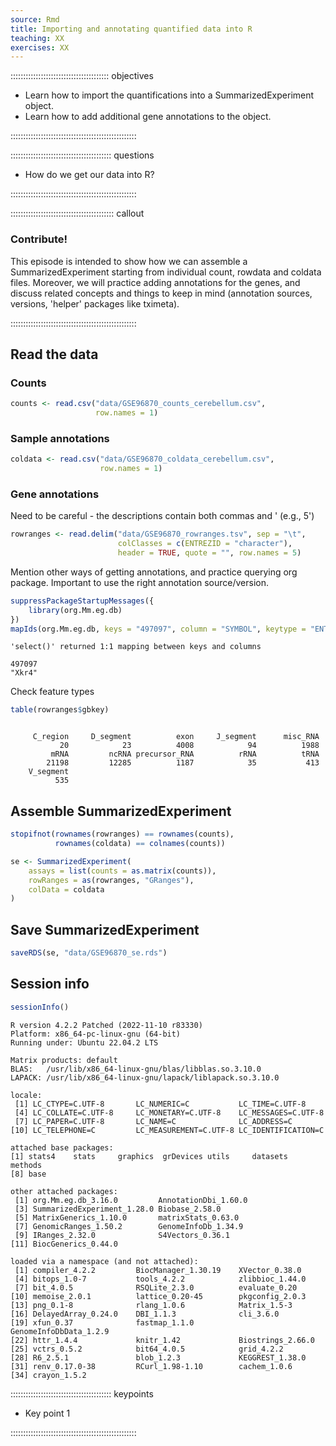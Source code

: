 ```yaml
---
source: Rmd
title: Importing and annotating quantified data into R
teaching: XX
exercises: XX
---
```




::::::::::::::::::::::::::::::::::::::: objectives

- Learn how to import the quantifications into a SummarizedExperiment object.
- Learn how to add additional gene annotations to the object.

::::::::::::::::::::::::::::::::::::::::::::::::::

:::::::::::::::::::::::::::::::::::::::: questions

- How do we get our data into R?

::::::::::::::::::::::::::::::::::::::::::::::::::

:::::::::::::::::::::::::::::::::::::::::  callout

### Contribute!

This episode is intended to show how we can assemble a SummarizedExperiment
starting from individual count, rowdata and coldata files. Moreover, we will
practice adding annotations for the genes, and discuss related concepts
and things to keep in mind (annotation sources, versions, 'helper' packages
like tximeta).


::::::::::::::::::::::::::::::::::::::::::::::::::

## Read the data

### Counts


```r
counts <- read.csv("data/GSE96870_counts_cerebellum.csv", 
                   row.names = 1)
```

### Sample annotations


```r
coldata <- read.csv("data/GSE96870_coldata_cerebellum.csv",
                    row.names = 1)
```

### Gene annotations

Need to be careful - the descriptions contain both commas and ' (e.g., 5')


```r
rowranges <- read.delim("data/GSE96870_rowranges.tsv", sep = "\t", 
                        colClasses = c(ENTREZID = "character"),
                        header = TRUE, quote = "", row.names = 5)
```

Mention other ways of getting annotations, and practice querying org package.
Important to use the right annotation source/version.


```r
suppressPackageStartupMessages({
    library(org.Mm.eg.db)
})
mapIds(org.Mm.eg.db, keys = "497097", column = "SYMBOL", keytype = "ENTREZID")
```

```{.output}
'select()' returned 1:1 mapping between keys and columns
```

```{.output}
497097 
"Xkr4" 
```

Check feature types


```r
table(rowranges$gbkey)
```

```{.output}

     C_region     D_segment          exon     J_segment      misc_RNA 
           20            23          4008            94          1988 
         mRNA         ncRNA precursor_RNA          rRNA          tRNA 
        21198         12285          1187            35           413 
    V_segment 
          535 
```

## Assemble SummarizedExperiment


```r
stopifnot(rownames(rowranges) == rownames(counts),
          rownames(coldata) == colnames(counts))

se <- SummarizedExperiment(
    assays = list(counts = as.matrix(counts)),
    rowRanges = as(rowranges, "GRanges"),
    colData = coldata
)
```

## Save SummarizedExperiment


```r
saveRDS(se, "data/GSE96870_se.rds")
```

## Session info


```r
sessionInfo()
```

```{.output}
R version 4.2.2 Patched (2022-11-10 r83330)
Platform: x86_64-pc-linux-gnu (64-bit)
Running under: Ubuntu 22.04.2 LTS

Matrix products: default
BLAS:   /usr/lib/x86_64-linux-gnu/blas/libblas.so.3.10.0
LAPACK: /usr/lib/x86_64-linux-gnu/lapack/liblapack.so.3.10.0

locale:
 [1] LC_CTYPE=C.UTF-8       LC_NUMERIC=C           LC_TIME=C.UTF-8       
 [4] LC_COLLATE=C.UTF-8     LC_MONETARY=C.UTF-8    LC_MESSAGES=C.UTF-8   
 [7] LC_PAPER=C.UTF-8       LC_NAME=C              LC_ADDRESS=C          
[10] LC_TELEPHONE=C         LC_MEASUREMENT=C.UTF-8 LC_IDENTIFICATION=C   

attached base packages:
[1] stats4    stats     graphics  grDevices utils     datasets  methods  
[8] base     

other attached packages:
 [1] org.Mm.eg.db_3.16.0         AnnotationDbi_1.60.0       
 [3] SummarizedExperiment_1.28.0 Biobase_2.58.0             
 [5] MatrixGenerics_1.10.0       matrixStats_0.63.0         
 [7] GenomicRanges_1.50.2        GenomeInfoDb_1.34.9        
 [9] IRanges_2.32.0              S4Vectors_0.36.1           
[11] BiocGenerics_0.44.0        

loaded via a namespace (and not attached):
 [1] compiler_4.2.2         BiocManager_1.30.19    XVector_0.38.0        
 [4] bitops_1.0-7           tools_4.2.2            zlibbioc_1.44.0       
 [7] bit_4.0.5              RSQLite_2.3.0          evaluate_0.20         
[10] memoise_2.0.1          lattice_0.20-45        pkgconfig_2.0.3       
[13] png_0.1-8              rlang_1.0.6            Matrix_1.5-3          
[16] DelayedArray_0.24.0    DBI_1.1.3              cli_3.6.0             
[19] xfun_0.37              fastmap_1.1.0          GenomeInfoDbData_1.2.9
[22] httr_1.4.4             knitr_1.42             Biostrings_2.66.0     
[25] vctrs_0.5.2            bit64_4.0.5            grid_4.2.2            
[28] R6_2.5.1               blob_1.2.3             KEGGREST_1.38.0       
[31] renv_0.17.0-38         RCurl_1.98-1.10        cachem_1.0.6          
[34] crayon_1.5.2          
```

:::::::::::::::::::::::::::::::::::::::: keypoints

- Key point 1

::::::::::::::::::::::::::::::::::::::::::::::::::


